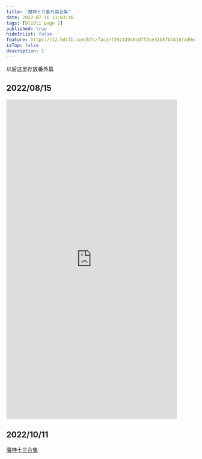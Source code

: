 ```yaml
---
title: '魔神十三番外篇合集'
date: 2022-07-16 11:03:48
tags: [blibli page 2]
published: true
hideInList: false
feature: https://i2.hdslb.com/bfs/face/739233940cdff2ce31b5fbb4187ad9eab39584b9.jpg@240w_240h_1c_1s.webp
isTop: false
description: 1
---
```

以后这里存放番外篇
## 2022/08/15
<iframe  
 height=850 
 width=90% 
 src="https://player.bilibili.com/player.html?aid=857100472&bvid=BV1zV4y1s7i2&cid=805021242&page=1"
 frameborder=0  
 allowfullscreen>
 </iframe>

 ## 2022/10/11
 [魔神十三合集](https://www.ixigua.com/7152897576839807491)
